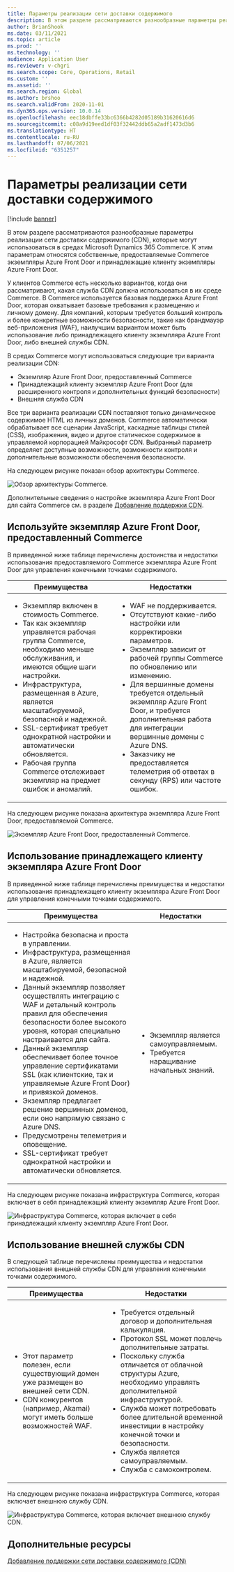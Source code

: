 ```yaml
---
title: Параметры реализации сети доставки содержимого
description: В этом разделе рассматриваются разнообразные параметры реализации сети доставки содержимого (CDN), которые могут использоваться в средах Microsoft Dynamics 365 Commerce. К этим параметрам относятся собственные, предоставляемые Commerce экземпляры Azure Front Door и принадлежащие клиенту экземпляры Azure Front Door.
author: BrianShook
ms.date: 03/11/2021
ms.topic: article
ms.prod: ''
ms.technology: ''
audience: Application User
ms.reviewer: v-chgri
ms.search.scope: Core, Operations, Retail
ms.custom: ''
ms.assetid: ''
ms.search.region: Global
ms.author: brshoo
ms.search.validFrom: 2020-11-01
ms.dyn365.ops.version: 10.0.14
ms.openlocfilehash: eec18dbffe33bc6366b4282d05189b31620616d6
ms.sourcegitcommit: c08a9d19eed1df03f32442ddb65a2adf1473d3b6
ms.translationtype: HT
ms.contentlocale: ru-RU
ms.lasthandoff: 07/06/2021
ms.locfileid: "6351257"
---
```

# <a name="content-delivery-network-implementation-options"></a>Параметры реализации сети доставки содержимого

[!include [banner](includes/banner.md)]

В этом разделе рассматриваются разнообразные параметры реализации сети доставки содержимого (CDN), которые могут использоваться в средах Microsoft Dynamics 365 Commerce. К этим параметрам относятся собственные, предоставляемые Commerce экземпляры Azure Front Door и принадлежащие клиенту экземпляры Azure Front Door.

У клиентов Commerce есть несколько вариантов, когда они рассматривают, какая служба CDN должна использоваться в их среде Commerce. В Commerce используется базовая поддержка Azure Front Door, которая охватывает базовые требования к размещению и личному домену. Для компаний, которым требуется больший контроль и более конкретные возможности безопасности, такие как брандмауэр веб-приложения (WAF), наилучшим вариантом может быть использование либо принадлежащего клиенту экземпляра Azure Front Door, либо внешней службы CDN.

В средах Commerce могут использоваться следующие три варианта реализации CDN:

- Экземпляр Azure Front Door, предоставленный Commerce
- Принадлежащий клиенту экземпляр Azure Front Door (для расширенного контроля и дополнительных функций безопасности)
- Внешняя служба CDN

Все три варианта реализации CDN поставляют только динамическое содержимое HTML из личных доменов. Commerce автоматически обрабатывает все сценарии JavaScript, каскадные таблицы стилей (CSS), изображения, видео и другое статическое содержимое в управляемой корпорацией Майкрософт CDN. Выбранный параметр определяет доступные возможности, возможности контроля и дополнительные возможности обеспечения безопасности.

На следующем рисунке показан обзор архитектуры Commerce.

![Обзор архитектуры Commerce.](media/Commerce_CDN-Option_ComparisonModels.png)

Дополнительные сведения о настройке экземпляра Azure Front Door для сайта Commerce см. в разделе [Добавление поддержки CDN](add-cdn-support.md).

## <a name="use-the-commerce-provided-azure-front-door-instance"></a>Используйте экземпляр Azure Front Door, предоставленный Commerce

В приведенной ниже таблице перечислены достоинства и недостатки использования предоставляемого Commerce экземпляра Azure Front Door для управления конечными точками содержимого.

| Преимущества | Недостатки |
|------|------|
| <ul><li>Экземпляр включен в стоимость Commerce.</li><li>Так как экземпляр управляется рабочая группа Commerce, необходимо меньше обслуживания, и имеются общие шаги настройки.</li><li>Инфраструктура, размещенная в Azure, является масштабируемой, безопасной и надежной.</li><li>SSL-сертификат требует однократной настройки и автоматически обновляется.</li><li>Рабочая группа Commerce отслеживает экземпляр на предмет ошибок и аномалий.</li></ul> | <ul><li>WAF не поддерживается.</li><li>Отсутствуют какие-либо настройки или корректировки параметров.</li><li>Экземпляр зависит от рабочей группы Commerce по обновлению или изменению.</li><li>Для вершинные домены требуется отдельный экземпляр Azure Front Door, и требуется дополнительная работа для интеграции вершинные домены с Azure DNS.</li><li>Заказчику не предоставляется телеметрия об ответах в секунду (RPS) или частоте ошибок.</li></ul> |

На следующем рисунке показана архитектура экземпляра Azure Front Door, предоставляемой Commerce.

![Экземпляр Azure Front Door, предоставленный Commerce.](media/Commerce_CDN-Option_CommerceFrontDoor.png)

## <a name="use-a-customer-owned-azure-front-door-instance"></a>Использование принадлежащего клиенту экземпляра Azure Front Door

В приведенной ниже таблице перечислены преимущества и недостатки использования принадлежащего клиенту экземпляра Azure Front Door для управления конечными точками содержимого.

| Преимущества | Недостатки |
|------|------|
| <ul><li>Настройка безопасна и проста в управлении.</li><li>Инфраструктура, размещенная в Azure, является масштабируемой, безопасной и надежной.</li><li>Данный экземпляр позволяет осуществлять интеграцию с WAF и детальный контроль правил для обеспечения безопасности более высокого уровня, которая специально настраивается для сайта.</li><li>Данный экземпляр обеспечивает более точное управление сертификатами SSL (как клиентские, так и управляемые Azure Front Door) и привязкой доменов.</li><li>Экземпляр предлагает решение вершинных доменов, если оно напрямую связано с Azure DNS.</li><li>Предусмотрены телеметрия и оповещение.</li><li>SSL-сертификат требует однократной настройки и автоматически обновляется.</li></ul> | <ul><li>Экземпляр является самоуправляемым.</li><li>Требуется наращивание начальных знаний.</li></ul> |

На следующем рисунке показана инфраструктура Commerce, которая включает в себя принадлежащий клиенту экземпляр Azure Front Door.

![Инфраструктура Commerce, которая включает в себя принадлежащий клиенту экземпляр Azure Front Door.](media/Commerce_CDN-Option_CustomerOwnedAzureFrontDoor.png)

## <a name="use-an-external-cdn-service"></a>Использование внешней службы CDN

В следующей таблице перечислены преимущества и недостатки использования внешней службы CDN для управления конечными точками содержимого.

| Преимущества | Недостатки |
|------|------|
| <ul><li>Этот параметр полезен, если существующий домен уже размещен во внешней сети CDN.</li><li>CDN конкурентов (например, Akamai) могут иметь больше возможностей WAF.</li></ul> | <ul><li>Требуется отдельный договор и дополнительная калькуляция.</li><li>Протокол SSL может повлечь дополнительные затраты.</li><li>Поскольку служба отличается от облачной структуры Azure, необходимо управлять дополнительной инфраструктурой.</li><li>Служба может потребовать более длительной временной инвестиции в настройку конечной точки и безопасности.</li><li>Служба является самоуправляемым.</li><li>Служба с самоконтролем.</li></ul> |

На следующем рисунке показана инфраструктура Commerce, которая включает внешнюю службу CDN.

![Инфраструктура Commerce, которая включает внешнюю службу CDN.](media/Commerce_CDN-Option_ExternalFrontDoor.png)

## <a name="additional-resources"></a>Дополнительные ресурсы

[Добавление поддержки сети доставки содержимого (CDN)](add-cdn-support.md)

